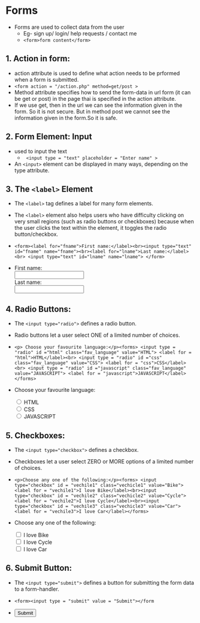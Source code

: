 # Forms 
 - Forms are used to collect data from the user
    - Eg- sign up/ login/ help requests / contact me
    - `<form>form content</form>`

## 1. Action in form:
   -  action attribute is used to define what action needs to be prformed when a form is submitted.
   -   `<form action = "/action.php" method=get/post >`
   - Method attribute specifies how to send the form-data in url form (it can be get or post) in the page thai is specified in the action attribute.
   - If we use get, then in the url we can see the information given in the form. So it is not secure. But in method post we cannot 
   see the information given in the form.So it is safe. 

## 2. Form Element: Input
   -  used to input the text
      - ` <input type = "text" placeholder = "Enter name" >`
   -  An `<input>` element can be displayed in many ways, depending on the type attribute.

## 3. The `<label>` Element
   -  The `<label>` tag defines a label for many form elements.
   -  The `<label>` element also helps users who have difficulty clicking on very small regions (such as radio buttons or checkboxes) 
       because when the user clicks the text within the <label> element, it toggles the radio button/checkbox. 

   - `<form><label for="fname">First name:</label><br><input type="text" id="fname" name="fname"><br><label for="lname">Last name:</label><br> <input type="text" id="lname" name="lname"> </form> ` 

   -  <form>
          <label for="fname">First name:</label><br>
          <input type="text" id="fname" name="fname"><br>
          <label for="lname">Last name:</label><br>
          <input type="text" id="lname" name="lname">
       </form>     

## 4. Radio Buttons:
   - The `<input type="radio">` defines a radio button.
   - Radio buttons let a user select ONE of a limited number of choices.

   - `<p> Choose your favourite language:</p><forms> <input type = "radio" id ="html" class="fav_language" value="HTML"> <label for = "html">HTML</label><br> <input type = "radio" id ="css" class="fav_language" value="CSS"> <label for = "css">CSS</label><br> <input type = "radio" id ="javascript" class="fav_language" value="JAVASCRIPT"> <label for = "javascript">JAVASCRIPT</label></forms>`

   -   <p> Choose your favourite language:</p>
         <forms>
         <input type = "radio" id ="html" class="fav_language" value="HTML">
         <label for = "html">HTML</label><br>
         <input type = "radio" id ="css" class="fav_language" value="CSS">
         <label for = "css">CSS</label><br>
         <input type = "radio" id ="javascript" class="fav_language" value="JAVASCRIPT">
         <label for = "javascript">JAVASCRIPT</label>
         </forms>

## 5. Checkboxes:
   - The `<input type="checkbox">` defines a checkbox.
   - Checkboxes let a user select ZERO or MORE options of a limited number of choices.

   - `<p>Choose any one of the following:</p><forms> <input type="checkbox" id = "vechile1" class="vechicle1" value="Bike"> <label for = "vechile1">I love Bike</label><br><input type="checkbox" id = "vechile2" class="vechicle2" value="Cycle"><label for = "vechile2">I love Cycle</label><br><input type="checkbox" id = "vechile3" class="vechicle3" value="Car"><label for = "vechile3">I love Car</label></forms>`  
   -  <p>Choose any one of the following:</p>
        <forms>
          <input type="checkbox" id = "vechile1" class="vechicle1" value="Bike">
          <label for = "vechile1">I love Bike</label><br>
          <input type="checkbox" id = "vechile2" class="vechicle2" value="Cycle">
          <label for = "vechile2">I love Cycle</label><br>
          <input type="checkbox" id = "vechile3" class="vechicle3" value="Car">
          <label for = "vechile3">I love Car</label>
         </forms>

## 6. Submit Button:
   - The `<input type="submit">` defines a button for submitting the form data to a form-handler.
   - ` <form><input type = "submit" value = "Submit"></form `  

   -   <form>
          <input type = "submit" value = "Submit">
       </form 
           